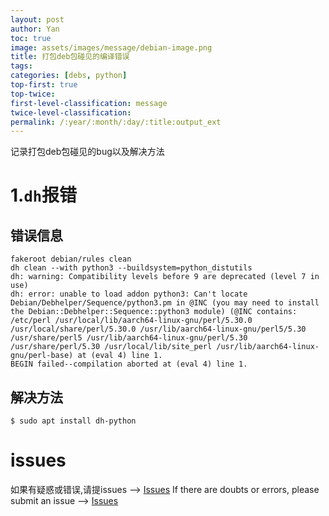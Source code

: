 ```yaml
---
layout: post
author: Yan 
toc: true
image: assets/images/message/debian-image.png
title: 打包deb包碰见的编译错误
tags:
categories: [debs, python]
top-first: true
top-twice: 
first-level-classification: message
twice-level-classification:
permalink: /:year/:month/:day/:title:output_ext
---
```


记录打包deb包碰见的bug以及解决方法


# 1.`dh`报错

## 错误信息

```shell
fakeroot debian/rules clean
dh clean --with python3 --buildsystem=python_distutils
dh: warning: Compatibility levels before 9 are deprecated (level 7 in use)
dh: error: unable to load addon python3: Can't locate Debian/Debhelper/Sequence/python3.pm in @INC (you may need to install the Debian::Debhelper::Sequence::python3 module) (@INC contains: /etc/perl /usr/local/lib/aarch64-linux-gnu/perl/5.30.0 /usr/local/share/perl/5.30.0 /usr/lib/aarch64-linux-gnu/perl5/5.30 /usr/share/perl5 /usr/lib/aarch64-linux-gnu/perl/5.30 /usr/share/perl/5.30 /usr/local/lib/site_perl /usr/lib/aarch64-linux-gnu/perl-base) at (eval 4) line 1.
BEGIN failed--compilation aborted at (eval 4) line 1.
```

## 解决方法

```shell
$ sudo apt install dh-python
```

# issues

如果有疑惑或错误,请提issues --> [Issues](https://github.com/yan-wyb/issues/issues)
If there are doubts or errors, please submit an issue --> [Issues](https://github.com/yan-wyb/issues/issues)
